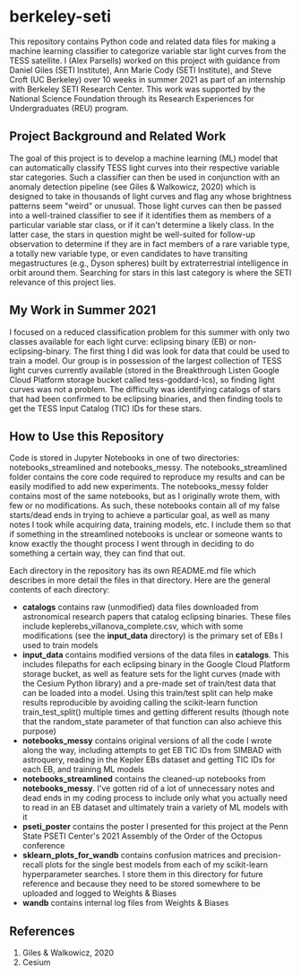 # berkeley-seti
This repository contains Python code and related data files for making a machine learning classifier to categorize variable star light curves from the TESS satellite. I (Alex Parsells) worked on this project with guidance from Daniel Giles (SETI Institute), Ann Marie Cody (SETI Institute), and Steve Croft (UC Berkeley) over 10 weeks in summer 2021 as part of an internship with Berkeley SETI Research Center. This work was supported by the National Science Foundation through its Research Experiences for Undergraduates (REU) program.

## Project Background and Related Work
The goal of this project is to develop a machine learning (ML) model that can automatically classify TESS light curves into their respective variable star categories. Such a classifier can then be used in conjunction with an anomaly detection pipeline (see Giles & Walkowicz, 2020) which is designed to take in thousands of light curves and flag any whose brightness patterns seem "weird" or unusual. Those light curves can then be passed into a well-trained classifier to see if it identifies them as members of a particular variable star class, or if it can't determine a likely class. In the latter case, the stars in question might be well-suited for follow-up observation to determine if they are in fact members of a rare variable type, a totally new variable type, or even candidates to have transiting megastructures (e.g., Dyson spheres) built by extraterrestrial intelligence in orbit around them. Searching for stars in this last category is where the SETI relevance of this project lies.

## My Work in Summer 2021
I focused on a reduced classification problem for this summer with only two classes available for each light curve: eclipsing binary (EB) or non-eclipsing-binary. The first thing I did was look for data that could be used to train a model. Our group is in possession of the largest collection of TESS light curves currently available (stored in the Breakthrough Listen Google Cloud Platform storage bucket called tess-goddard-lcs), so finding light curves was not a problem. The difficulty was identifying catalogs of stars that had been confirmed to be eclipsing binaries, and then finding tools to get the TESS Input Catalog (TIC) IDs for these stars. 

## How to Use this Repository
Code is stored in Jupyter Notebooks in one of two directories: notebooks_streamlined and notebooks_messy. The notebooks_streamlined folder contains the core code required to reproduce my results and can be easily modified to add new experiments. The notebooks_messy folder contains most of the same notebooks, but as I originally wrote them, with few or no modifications. As such, these notebooks contain all of my false starts/dead ends in trying to achieve a particular goal, as well as many notes I took while acquiring data, training models, etc. I include them so that if something in the streamlined notebooks is unclear or someone wants to know exactly the thought process I went through in deciding to do something a certain way, they can find that out.

Each directory in the repository has its own README.md file which describes in more detail the files in that directory. Here are the general contents of each directory:
* __catalogs__ contains raw (unmodified) data files downloaded from astronomical research papers that catalog eclipsing binaries. These files include keplerebs_villanova_complete.csv, which with some modifications (see the __input_data__ directory) is the primary set of EBs I used to train models
* __input_data__ contains modified versions of the data files in __catalogs__. This includes filepaths for each eclipsing binary in the Google Cloud Platform storage bucket, as well as feature sets for the light curves (made with the Cesium Python library) and a pre-made set of train/test data that can be loaded into a model. Using this train/test split can help make results reproducible by avoiding calling the scikit-learn function train_test_split() multiple times and getting different results (though note that the random_state parameter of that function can also achieve this purpose)
* __notebooks_messy__ contains original versions of all the code I wrote along the way, including attempts to get EB TIC IDs from SIMBAD with astroquery, reading in the Kepler EBs dataset and getting TIC IDs for each EB, and training ML models
* __notebooks_streamlined__ contains the cleaned-up notebooks from __notebooks_messy__. I've gotten rid of a lot of unnecessary notes and dead ends in my coding process to include only what you actually need to read in an EB dataset and ultimately train a variety of ML models with it
* __pseti_poster__ contains the poster I presented for this project at the Penn State PSETI Center's 2021 Assembly of the Order of the Octopus conference
* __sklearn_plots_for_wandb__ contains confusion matrices and precision-recall plots for the single best models from each of my scikit-learn hyperparameter searches. I store them in this directory for future reference and because they need to be stored somewhere to be uploaded and logged to Weights & Biases
* __wandb__ contains internal log files from Weights & Biases

## References
1. Giles & Walkowicz, 2020
2. Cesium

